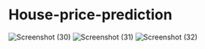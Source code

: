 # House-price-prediction

![Screenshot (30)](https://github.com/Bhawani-Rabisankar-Sahoo/House-price-prediction/assets/72175654/973bc54e-5f03-4beb-89be-de960d7a735d)
![Screenshot (31)](https://github.com/Bhawani-Rabisankar-Sahoo/House-price-prediction/assets/72175654/3d4a3c79-2795-4dac-bf16-627e1e56f67d)
![Screenshot (32)](https://github.com/Bhawani-Rabisankar-Sahoo/House-price-prediction/assets/72175654/b6304842-8fe3-421e-867a-e16197cbd072)
